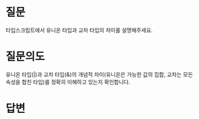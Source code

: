 # 질문
타입스크립트에서 유니온 타입과 교차 타입의 차이를 설명해주세요.

# 질문의도
유니온 타입(|)과 교차 타입(&)의 개념적 차이(유니온은 가능한 값의 집합, 교차는 모든 속성을 합친 타입)를 정확히 이해하고 있는지 확인합니다.

# 답변